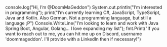 console.log("Hi, I’m @DoomMaGeddon")
System.out.println("I’m interested in programming");
print("I’m currently learning C#, JavaScript, TypeScript, Java and Kotlin. Also German. Not a programming language, but still a language ;P")
Console.WriteLine("I’m looking to learn and work with Java Spring Boot, Angular, Golang... I love expanding my list");
fmt.Print("If you want to reach out to me, you can hit me up on Discord, username 'doommageddon'. I'll provide with a LinkedIn then if necessary!")
